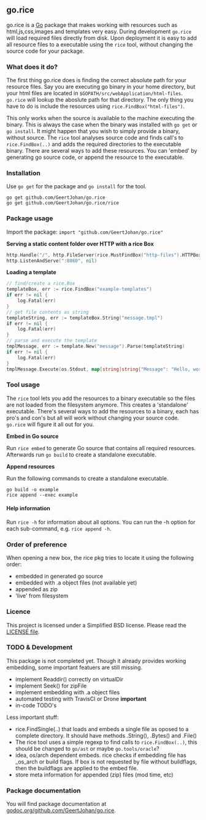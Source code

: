 ## go.rice

go.rice is a [Go](http://golang.org) package that makes working with resources such as html,js,css,images and templates very easy. During development `go.rice` will load required files directly from disk. Upon deployment it is easy to add all resource files to a executable using the `rice` tool, without changing the source code for your package.

### What does it do?
The first thing go.rice does is finding the correct absolute path for your resource files. Say you are executing go binary in your home directory, but your html files are located in `$GOPATH/src/webApplication/html-files`. `go.rice` will lookup the aboslute path for that directory. The only thing you have to do is include the resources using `rice.FindBox("html-files")`.

This only works when the source is available to the machine executing the binary. This is always the case when the binary was installed with `go get` or `go install`. It might happen that you wish to simply provide a binary, without source. The `rice` tool analyses source code and finds call's to `rice.FindBox(..)` and adds the required directories to the executable binary. There are several ways to add these resources. You can 'embed' by generating go source code, or append the resource to the executable.

### Installation

Use `go get` for the package and `go install` for the tool.
```
go get github.com/GeertJohan/go.rice
go get github.com/GeertJohan/go.rice/rice
```

### Package usage

Import the package: `import "github.com/GeertJohan/go.rice"`

**Serving a static content folder over HTTP with a rice Box**
```go
http.Handle("/", http.FileServer(rice.MustFindBox("http-files").HTTPBox()))
http.ListenAndServe(":8080", nil)
```

**Loading a template**
```go
// find/create a rice.Box
templateBox, err := rice.FindBox("example-templates")
if err != nil {
	log.Fatal(err)
}
// get file contents as string
templateString, err := templateBox.String("message.tmpl")
if err != nil {
	log.Fatal(err)
}
// parse and execute the template
tmplMessage, err := template.New("message").Parse(templateString)
if err != nil {
	log.Fatal(err)
}
tmplMessage.Execute(os.Stdout, map[string]string{"Message": "Hello, world!"})

```

### Tool usage
The `rice` tool lets you add the resources to a binary executable so the files are not loaded from the filesystem anymore. This creates a 'standalone' executable. There's several ways to add the resources to a binary, each has pro's and con's but all will work without changing your source code. `go.rice` will figure it all out for you.

**Embed in Go source**

Run `rice embed` to generate Go source that contains all required resources. Afterwards run `go build` to create a standalone executable.

**Append resources**

Run the following commands to create a standalone executable.
```
go build -o example
rice append --exec example
```

#### Help information
Run `rice -h` for information about all options.
You can run the -h option for each sub-command, e.g. `rice append -h`.

### Order of preference
When opening a new box, the rice pkg tries to locate it using the following order:

 - embedded in generated go source
 - embedded with .a object files (not available yet)
 - appended as zip
 - 'live' from filesystem


### Licence
This project is licensed under a Simplified BSD license. Please read the [LICENSE file][license].


### TODO & Development
This package is not completed yet. Though it already provides working embedding, some important featuers are still missing.
 - implement Readdir() correctly on virtualDir
 - implement Seek() for zipFile
 - implement embedding with .a object files
 - automated testing with TravisCI or Drone **important**
 - in-code TODO's

Less important stuff:
 - rice.FindSingle(..) that loads and embeds a single file as oposed to a complete directory. It should have methods .String(), .Bytes() and .File()
 - The rice tool uses a simple regexp to find calls to `rice.FindBox(..)`, this should be changed to `go/ast` or maybe `go.tools/oracle`?
 - idea, os/arch dependent embeds. rice checks if embedding file has _os_arch or build flags. If box is not requested by file without buildflags, then the buildflags are applied to the embed file.
 - store meta information for appended (zip) files (mod time, etc)

### Package documentation

You will find package documentation at [godoc.org/github.com/GeertJohan/go.rice][godoc].


 [license]: https://github.com/GeertJohan/go.rice/blob/master/LICENSE
 [godoc]: http://godoc.org/github.com/GeertJohan/go.rice
 
